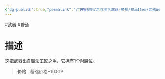 ```yaml
---
{"dg-publish":true,"permalink":"/TRPG规则/龙与地下城5E-房规/物品Item/武器Weapon/原型Archetype/【A】+1武器/"}
---
```



#武器 #普通
# 描述
这把武器出自魔法工匠之手，它拥有1个附魔位。

>**价格**：基础价格+100GP
